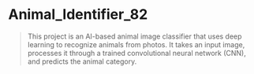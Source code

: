 # Animal_Identifier_82
> This project is an AI-based animal image classifier that uses deep learning to recognize animals from photos. It takes an input image, processes it through a trained convolutional neural network (CNN), and predicts the animal category. 
